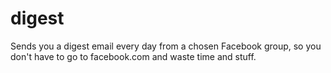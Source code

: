 # digest
Sends you a digest email every day from a chosen Facebook group, so you don't have to go to facebook.com and waste time and stuff.